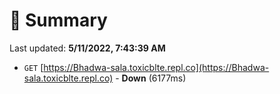 # 📖 Summary
Last updated: **5/11/2022, 7:43:39 AM**

- `GET` [https://Bhadwa-sala.toxicblte.repl.co](https://Bhadwa-sala.toxicblte.repl.co) - **Down** (6177ms)
